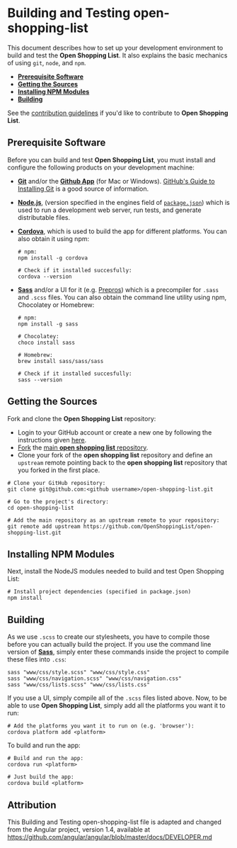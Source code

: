 # Building and Testing open-shopping-list

This document describes how to set up your development environment to build and test the **Open Shopping List**.
It also explains the basic mechanics of using `git`, `node`, and `npm`.

* [**Prerequisite Software**](#prerequisite-software)
* [**Getting the Sources**](#getting-the-sources)
* [**Installing NPM Modules**](#installing-npm-modules)
* [**Building**](#building)

See the [contribution guidelines](https://github.com/OpenShoppingList/open-shopping-list/blob/master/CONTRIBUTING.md)
if you'd like to contribute to **Open Shopping List**.

## Prerequisite Software

Before you can build and test **Open Shopping List**, you must install and configure the
following products on your development machine:

* [**Git**](https://git-scm.com) and/or the [**Github App**](https://desktop.github.com/) (for Mac or Windows). [GitHub's Guide to Installing
  Git](https://help.github.com/articles/set-up-git) is a good source of information.

* [**Node.js**](http://nodejs.org), (version specified in the engines field of [`package.json`](../package.json)) which is used to run a development web server,
  run tests, and generate distributable files.
* [**Cordova**](https://cordova.apache.org/), which is used to build the app for different platforms. You can also obtain it using npm:

  ```shell
  # npm:
  npm install -g cordova

  # Check if it installed succesfully:
  cordova --version
  ```

* [**Sass**](https://sass-lang.com) and/or a UI for it (e.g. [Prepros](https://prepros.io/)) which is a precompiler for `.sass` and `.scss` files. You can also obtain the command line utility using npm, Chocolatey or Homebrew:

  ```shell
  # npm:
  npm install -g sass

  # Chocolatey:
  choco install sass

  # Homebrew:
  brew install sass/sass/sass

  # Check if it installed succesfully:
  sass --version
  ```

## Getting the Sources

Fork and clone the **Open Shopping List** repository:

- Login to your GitHub account or create a new one by following the instructions given [here](https://github.com/signup/free).
- [Fork](http://help.github.com/forking) the [main **open shopping list**
   repository](https://github.com/OpenShoppingList/open-shopping-list).
- Clone your fork of the **open shopping list** repository and define an `upstream` remote pointing back to the **open shopping list** repository that you forked in the first place.

```shell
# Clone your GitHub repository:
git clone git@github.com:<github username>/open-shopping-list.git

# Go to the project's directory:
cd open-shopping-list

# Add the main repository as an upstream remote to your repository:
git remote add upstream https://github.com/OpenShoppingList/open-shopping-list.git
```

## Installing NPM Modules

Next, install the NodeJS modules needed to build and test Open Shopping List:

```shell
# Install project dependencies (specified in package.json)
npm install
```

## Building

As we use `.scss` to create our stylesheets, you have to compile those before you can actually build the project. If you use the command line version of [**Sass**](https://sass-lang.com), simply enter these commands inside the project to compile these files into `.css`:

```shell
sass "www/css/style.scss" "www/css/style.css"
sass "www/css/navigation.scss" "www/css/navigation.css"
sass "www/css/lists.scss" "www/css/lists.css"
```

If you use a UI, simply compile all of the `.scss` files listed above. Now, to be able to use **Open Shopping List**, simply add all the platforms you want it to run:

```shell
# Add the platforms you want it to run on (e.g. 'browser'):
cordova platform add <platform>
```

To build and run the app:

```shell
# Build and run the app:
cordova run <platform>

# Just build the app:
cordova build <platform>
```

## Attribution

This Building and Testing open-shopping-list file is adapted and changed from the Angular project, version 1.4,
available at https://github.com/angular/angular/blob/master/docs/DEVELOPER.md
